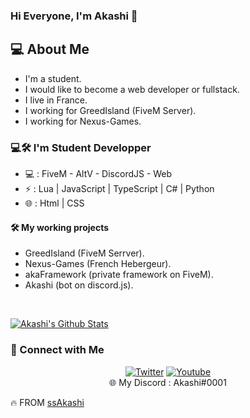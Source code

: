 ### Hi Everyone, I'm Akashi 👋

<h2> 💻 About Me </h2>

- I'm a student.
- I would like to become a web developer or fullstack.
- I live in France.
- I working for GreedIsland (FiveM Server).
- I working for Nexus-Games.

<h3> 💻🛠️ I'm Student Developper </h3>

- 💻 : FiveM - AltV - DiscordJS - Web
- ⚡ : Lua | JavaScript | TypeScript | C# | Python
- 🌐 : Html | CSS

<h4> 🛠️ My working projects </h4>

- GreedIsland (FiveM Serrver).
- Nexus-Games (French Hebergeur).
- akaFramework (private framework on FiveM).
- Akashi (bot on discord.js).

<br/>

[![Akashi's Github Stats](https://github-readme-stats.vercel.app/api?username=ssakashi&show_icons=true)](https://github.com/ssAkashi)

<h3> 📱 Connect with Me </h3>

<p align="center">
  <a href="https://twitter.com/Akashiw3b"><img alt="Twitter" src="https://img.shields.io/badge/Twitter-Akashiw3b-blue?style=flat-square&logo=twitter"></a>
  <a href="https://www.youtube.com/channel/UCXF-1hJcILdYTDBw-4y541Q?view_as=subscriber"><img alt="Youtube" src="https://img.shields.io/badge/YouTube-Akashi-red?style=flat-square&logo=youtube"></a> <br>
  🌐 My Discord : Akashi#0001
  
  🔥 FROM [ssAkashi](https://github.com/ssAkashi)
